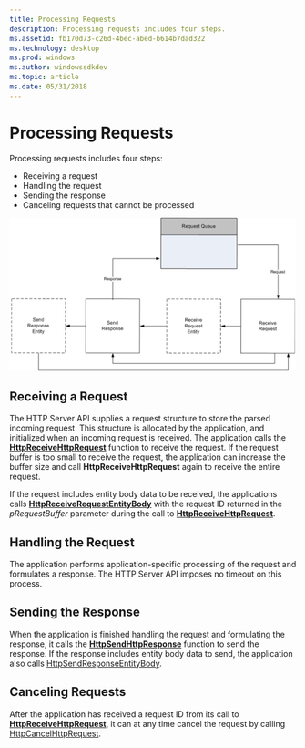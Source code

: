```yaml
---
title: Processing Requests
description: Processing requests includes four steps.
ms.assetid: fb170d73-c26d-4bec-abed-b614b7dad322
ms.technology: desktop
ms.prod: windows
ms.author: windowssdkdev
ms.topic: article
ms.date: 05/31/2018
---
```


# Processing Requests

Processing requests includes four steps:

-   Receiving a request
-   Handling the request
-   Sending the response
-   Canceling requests that cannot be processed

![](images/processloop.png)

## Receiving a Request

The HTTP Server API supplies a request structure to store the parsed incoming request. This structure is allocated by the application, and initialized when an incoming request is received. The application calls the [**HttpReceiveHttpRequest**](httpreceivehttprequest.md) function to receive the request. If the request buffer is too small to receive the request, the application can increase the buffer size and call **HttpReceiveHttpRequest** again to receive the entire request.

If the request includes entity body data to be received, the applications calls [**HttpReceiveRequestEntityBody**](httpreceiverequestentitybody.md) with the request ID returned in the *pRequestBuffer* parameter during the call to [**HttpReceiveHttpRequest**](httpreceivehttprequest.md).

## Handling the Request

The application performs application-specific processing of the request and formulates a response. The HTTP Server API imposes no timeout on this process.

## Sending the Response

When the application is finished handling the request and formulating the response, it calls the [**HttpSendHttpResponse**](httpsendhttpresponse.md) function to send the response. If the response includes entity body data to send, the application also calls [HttpSendResponseEntityBody](httpsendresponseentitybody.md).

## Canceling Requests

After the application has received a request ID from its call to [**HttpReceiveHttpRequest**](httpreceivehttprequest.md), it can at any time cancel the request by calling [HttpCancelHttpRequest](httpcancelhttprequest.md).

 

 




